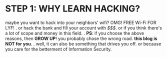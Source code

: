 
# STEP 1: WHY LEARN HACKING?

maybe you want to hack into your neighbors' wifi?
OMG! FREE Wi-Fi FOR LYF!
<span style="color: black;">.</span>
or hack the bank and fill your account with *$$$*.
or if you think there's a lot of scope and money in this field.
<span style="color: black;">.</span>
**PS**: if you choose the above reasons, then **GROW UP**!
you probably chose the wrong road. **this blog is NOT for you**.
<span style="color: black;">.</span>
well, it can also be something that drives you off.
or because you care for the betterment of Information Security.

